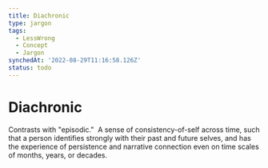 ```yaml
---
title: Diachronic
type: jargon
tags:
  - LessWrong
  - Concept
  - Jargon
synchedAt: '2022-08-29T11:16:58.126Z'
status: todo
---
```


# Diachronic

Contrasts with "episodic."  A sense of consistency-of-self across time, such that a person identifies strongly with their past and future selves, and has the experience of persistence and narrative connection even on time scales of months, years, or decades.
 
